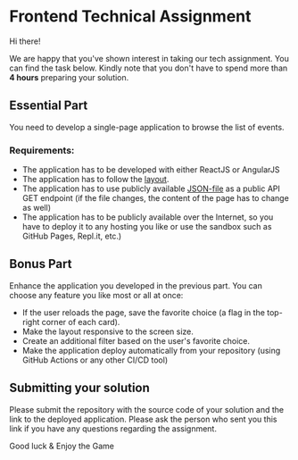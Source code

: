 # Frontend Technical Assignment
Hi there!

We are happy that you've shown interest in taking our tech assignment. You can find the task below. Kindly note that you don't have to spend more than **4 hours** preparing your solution. 

## Essential Part

You need to develop a single-page application to browse the list of events.
### Requirements:
- The application has to be developed with either ReactJS or AngularJS
- The application has to follow the [layout]().
- The application has to use publicly available [JSON-file]() as a public API GET endpoint (if the file changes, the content of the page has to change as well)
- The application has to be publicly available over the Internet, so you have to deploy it to any hosting you like or use the sandbox such as GitHub Pages, Repl.it, etc.)

## Bonus Part
Enhance the application you developed in the previous part. You can choose any feature you like most or all at once:
- If the user reloads the page, save the favorite choice (a flag in the top-right corner of each card).
- Make the layout responsive to the screen size.
- Create an additional filter based on the user's favorite choice.
- Make the application deploy automatically from your repository (using GitHub Actions or any other CI/CD tool)

## Submitting your solution
Please submit the repository with the source code of your solution and the link to the deployed application. Please ask the person who sent you this link if you have any questions regarding the assignment.

Good luck & Enjoy the Game

